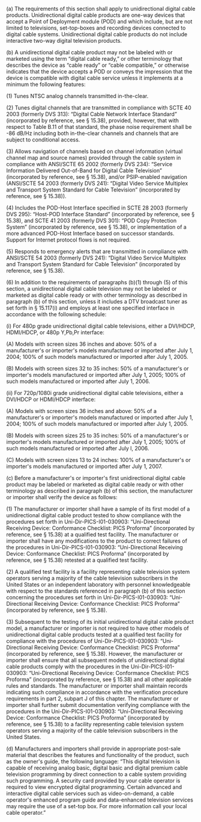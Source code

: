 (a) The requirements of this section shall apply to unidirectional digital cable products. Unidirectional digital cable products are one-way devices that accept a Point of Deployment module (POD) and which include, but are not limited to televisions, set-top-boxes and recording devices connected to digital cable systems. Unidirectional digital cable products do not include interactive two-way digital television products.

(b) A unidirectional digital cable product may not be labeled with or marketed using the term “digital cable ready,” or other terminology that describes the device as “cable ready” or “cable compatible,” or otherwise indicates that the device accepts a POD or conveys the impression that the device is compatible with digital cable service unless it implements at a minimum the following features:

(1) Tunes NTSC analog channels transmitted in-the-clear.

(2) Tunes digital channels that are transmitted in compliance with SCTE 40 2003 (formerly DVS 313): “Digital Cable Network Interface Standard” (incorporated by reference, see § 15.38), provided, however, that with respect to Table B.11 of that standard, the phase noise requirement shall be -86 dB/Hz including both in-the-clear channels and channels that are subject to conditional access.

(3) Allows navigation of channels based on channel information (virtual channel map and source names) provided through the cable system in compliance with ANSI/SCTE 65 2002 (formerly DVS 234): “Service Information Delivered Out-of-Band for Digital Cable Television” (incorporated by reference, see § 15.38), and/or PSIP-enabled navigation (ANSI/SCTE 54 2003 (formerly DVS 241): “Digital Video Service Multiplex and Transport System Standard for Cable Television” (incorporated by reference, see § 15.38)).

(4) Includes the POD-Host Interface specified in SCTE 28 2003 (formerly DVS 295): “Host-POD Interface Standard” (incorporated by reference, see § 15.38), and SCTE 41 2003 (formerly DVS 301): “POD Copy Protection System” (incorporated by reference, see § 15.38), or implementation of a more advanced POD-Host Interface based on successor standards. Support for Internet protocol flows is not required.

(5) Responds to emergency alerts that are transmitted in compliance with ANSI/SCTE 54 2003 (formerly DVS 241): “Digital Video Service Multiplex and Transport System Standard for Cable Television” (incorporated by reference, see § 15.38).

(6) In addition to the requirements of paragraphs (b)(1) through (5) of this section, a unidirectional digital cable television may not be labeled or marketed as digital cable ready or with other terminology as described in paragraph (b) of this section, unless it includes a DTV broadcast tuner as set forth in § 15.117(i) and employs at least one specified interface in accordance with the following schedule:

(i) For 480p grade unidirectional digital cable televisions, either a DVI/HDCP, HDMI/HDCP, or 480p Y,Pb,Pr interface:

(A) Models with screen sizes 36 inches and above: 50% of a manufacturer's or importer's models manufactured or imported after July 1, 2004; 100% of such models manufactured or imported after July 1, 2005.

(B) Models with screen sizes 32 to 35 inches: 50% of a manufacturer's or importer's models manufactured or imported after July 1, 2005; 100% of such models manufactured or imported after July 1, 2006.

(ii) For 720p/1080i grade unidirectional digital cable televisions, either a DVI/HDCP or HDMI/HDCP interface:

(A) Models with screen sizes 36 inches and above: 50% of a manufacturer's or importer's models manufactured or imported after July 1, 2004; 100% of such models manufactured or imported after July 1, 2005.

(B) Models with screen sizes 25 to 35 inches: 50% of a manufacturer's or importer's models manufactured or imported after July 1, 2005; 100% of such models manufactured or imported after July l, 2006.

(C) Models with screen sizes 13 to 24 inches: 100% of a manufacturer's or importer's models manufactured or imported after July 1, 2007.

(c) Before a manufacturer's or importer's first unidirectional digital cable product may be labeled or marketed as digital cable ready or with other terminology as described in paragraph (b) of this section, the manufacturer or importer shall verify the device as follows:

(1) The manufacturer or importer shall have a sample of its first model of a unidirectional digital cable product tested to show compliance with the procedures set forth in Uni-Dir-PICS-I01-030903: “Uni-Directional Receiving Device: Conformance Checklist: PICS Proforma” (incorporated by reference, see § 15.38) at a qualified test facility. The manufacturer or importer shall have any modifications to the product to correct failures of the procedures in Uni-Dir-PICS-I01-030903: “Uni-Directional Receiving Device: Conformance Checklist: PICS Proforma” (incorporated by reference, see § 15.38) retested at a qualified test facility.

(2) A qualified test facility is a facility representing cable television system operators serving a majority of the cable television subscribers in the United States or an independent laboratory with personnel knowledgeable with respect to the standards referenced in paragraph (b) of this section concerning the procedures set forth in Uni-Dir-PICS-I01-030903: “Uni-Directional Receiving Device: Conformance Checklist: PICS Proforma” (incorporated by reference, see § 15.38).

(3) Subsequent to the testing of its initial unidirectional digital cable product model, a manufacturer or importer is not required to have other models of unidirectional digital cable products tested at a qualified test facility for compliance with the procedures of Uni-Dir-PICS-I01-030903: “Uni-Directional Receiving Device: Conformance Checklist: PICS Proforma” (incorporated by reference, see § 15.38). However, the manufacturer or importer shall ensure that all subsequent models of unidirectional digital cable products comply with the procedures in the Uni-Dir-PICS-I01-030903: “Uni-Directional Receiving Device: Conformance Checklist: PICS Proforma” (incorporated by reference, see § 15.38) and all other applicable rules and standards. The manufacturer or importer shall maintain records indicating such compliance in accordance with the verification procedure requirements in part 2, subpart J of this chapter. The manufacturer or importer shall further submit documentation verifying compliance with the procedures in the Uni-Dir-PICS-I01-030903: “Uni-Directional Receiving Device: Conformance Checklist: PICS Proforma” (incorporated by reference, see § 15.38) to a facility representing cable television system operators serving a majority of the cable television subscribers in the United States.

(d) Manufacturers and importers shall provide in appropriate post-sale material that describes the features and functionality of the product, such as the owner's guide, the following language: “This digital television is capable of receiving analog basic, digital basic and digital premium cable television programming by direct connection to a cable system providing such programming. A security card provided by your cable operator is required to view encrypted digital programming. Certain advanced and interactive digital cable services such as video-on-demand, a cable operator's enhanced program guide and data-enhanced television services may require the use of a set-top box. For more information call your local cable operator.”

